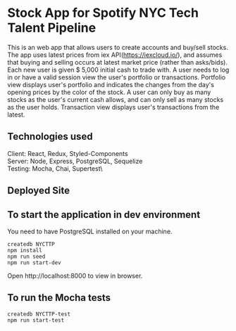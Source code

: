 # Stock App for Spotify NYC Tech Talent Pipeline

This is an web app that allows users to create accounts and buy/sell stocks.
The app uses latest prices from iex API(https://iexcloud.io/), and assumes that buying and selling occurs at latest market price (rather than asks/bids).
Each new user is given \$ 5,000 initial cash to trade with.
A user needs to log in or have a valid session view the user's portfolio or transactions.
Portfolio view displays user's portfolio and indicates the changes from the day's opening prices by the color of the stock.
A user can only buy as many stocks as the user's current cash allows, and can only sell as many stocks as the user holds.
Transaction view displays user's transactions from the latest.

## Technologies used

Client: React, Redux, Styled-Components\
Server: Node, Express, PostgreSQL, Sequelize\
Testing: Mocha, Chai, Supertest\

## Deployed Site

## To start the application in dev environment

You need to have PostgreSQL installed on your machine.

```
createdb NYCTTP
npm install
npm run seed
npm run start-dev
```

Open http://localhost:8000 to view in browser.

## To run the Mocha tests

```
createdb NYCTTP-test
npm run start-test
```
